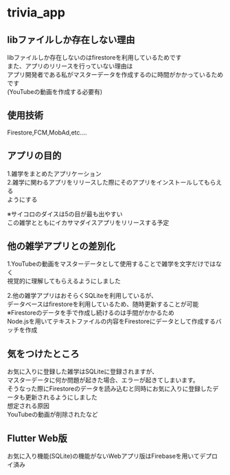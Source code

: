 # trivia_app
## libファイルしか存在しない理由  
  libファイルしか存在しないのはfirestoreを利用しているためです  
  また、アプリのリリースを行っていない理由は  
  アプリ開発者である私がマスターデータを作成するのに時間がかかっているためです  
  (YouTubeの動画を作成する必要有)

## 使用技術  
  Firestore,FCM,MobAd,etc....  

## アプリの目的  
1.雑学をまとめたアプリケーション  
2.雑学に関わるアプリをリリースした際にそのアプリをインストールしてもらえる  
   ようにする

※サイコロのダイスは5の目が最も出やすい  
  この雑学とともにイカサマダイスアプリをリリースする予定  

## 他の雑学アプリとの差別化  
1.YouTubeの動画をマスターデータとして使用することで雑学を文字だけではなく  
   視覚的に理解してもらえるようにしました

2.他の雑学アプリはおそらくSQLiteを利用しているが、  
   データベースはfirestoreを利用しているため、随時更新することが可能  
   ※Firestoreのデータを手で作成し続けるのは手間がかかるため  
     Node.jsを用いてテキストファイルの内容をFirestoreにデータとして作成するバッチを作成  

## 気をつけたところ  
   お気に入りに登録した雑学はSQLiteに登録されますが、  
   マスターデータに何か問題が起きた場合、エラーが起きてしまいます。  
   そうなった際にFirestoreのデータを読み込むと同時にお気に入りに登録したデータも更新されるようにしました  
   想定される原因  
   YouTubeの動画が削除されたなど  

## Flutter Web版  
  お気に入り機能(SQLite)の機能がないWebアプリ版はFirebaseを用いてデプロイ済み  
